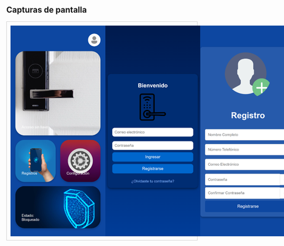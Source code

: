 ## Capturas de pantalla 
<div style="display: flex; justify-content: space-around; margin-bottom: 20px; border: 1px solid #ccc; padding: 10px;">
<img src="ss/menu.png" alt="Texto alternativo 1" width="250">
<img src="Login.png" alt="Texto alternativo 1" width="250">
<img src="RegistroUsr.png" alt="Texto alternativo 1" width="250">
<img src="Registro.png" alt="Texto alternativo 1" width="250">
</div>
